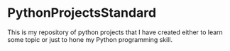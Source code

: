 # PythonProjectsStandard
This is my repository of python projects that I have created either to learn some topic or just to hone my Python programming skill.
